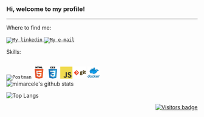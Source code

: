 ### Hi, welcome to my profile!
<hr width = “1” size = “150”>


Where to find me:

<a href="https://www.linkedin.com/in/milena-marcele-gomes-7102151b0/">
  <code><img alt="My linkedin" width="28" src="https://www.flaticon.com/svg/static/icons/svg/1383/1383262.svg" /></code>
</a>

<a href="milenamarcele777@gmail.com">
  <code><img alt="My e-mail" width="32" src="https://www.flaticon.com/svg/static/icons/svg/324/324123.svg" /></code>
</a>
<br>

Skills:

<br>
<code><img height="32" src="https://user-images.githubusercontent.com/2676579/34940598-17cc20f0-f9be-11e7-8c6d-f0190d502d64.png" alt="Postman"/></code>
<code><img height="32" src="https://raw.githubusercontent.com/github/explore/80688e429a7d4ef2fca1e82350fe8e3517d3494d/topics/html/html.png" alt="HTML5"/></code>
<code><img height="32" src="https://raw.githubusercontent.com/github/explore/80688e429a7d4ef2fca1e82350fe8e3517d3494d/topics/css/css.png" alt="CSS"/></code>
<code><img height="32" src="https://raw.githubusercontent.com/github/explore/80688e429a7d4ef2fca1e82350fe8e3517d3494d/topics/javascript/javascript.png" alt="Javascript"/></code>
<code><img height="32" src="https://raw.githubusercontent.com/github/explore/80688e429a7d4ef2fca1e82350fe8e3517d3494d/topics/git/git.png" alt="Git"/></code>
<code><img height="32" src="https://raw.githubusercontent.com/github/explore/80688e429a7d4ef2fca1e82350fe8e3517d3494d/topics/docker/docker.png" alt="Docker"/></code>

<br>
  <img src="https://github-readme-stats.vercel.app/api?username=mimarcele&show_icons=true&theme=dracula" alt="mimarcele's github stats" />
</br>


![Top Langs](https://github-readme-stats.vercel.app/api/top-langs/?username=mimarcele&layout=compact)

<p align="right">
  <a href="https://badges.pufler.dev">
      <img src="https://badges.pufler.dev/visits/mimarcele/mimarcele" alt="Visitors badge" />
   </a>
</p>



<!--
**mimarcele/mimarcele** is a ✨ _special_ ✨ repository because its `README.md` (this file) appears on your GitHub profile.

